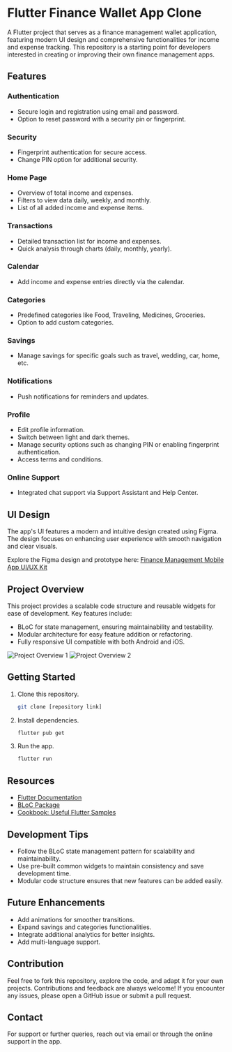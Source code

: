 # Flutter Finance Wallet App Clone

A Flutter project that serves as a finance management wallet application, featuring modern UI design and comprehensive functionalities for income and expense tracking. This repository is a starting point for developers interested in creating or improving their own finance management apps.

## Features

### Authentication
- Secure login and registration using email and password.
- Option to reset password with a security pin or fingerprint.

### Security
- Fingerprint authentication for secure access.
- Change PIN option for additional security.

### Home Page
- Overview of total income and expenses.
- Filters to view data daily, weekly, and monthly.
- List of all added income and expense items.

### Transactions
- Detailed transaction list for income and expenses.
- Quick analysis through charts (daily, monthly, yearly).

### Calendar
- Add income and expense entries directly via the calendar.

### Categories
- Predefined categories like Food, Traveling, Medicines, Groceries.
- Option to add custom categories.

### Savings
- Manage savings for specific goals such as travel, wedding, car, home, etc.

### Notifications
- Push notifications for reminders and updates.

### Profile
- Edit profile information.
- Switch between light and dark themes.
- Manage security options such as changing PIN or enabling fingerprint authentication.
- Access terms and conditions.

### Online Support
- Integrated chat support via Support Assistant and Help Center.

## UI Design

The app's UI features a modern and intuitive design created using Figma. The design focuses on enhancing user experience with smooth navigation and clear visuals.

Explore the Figma design and prototype here: [Finance Management Mobile App UI/UX Kit](https://www.figma.com/design/vcykv66PrYm7D8IReYsjl5/Finance-Management-Mobile-App-UI-UX-Kit-for-Budget-Tracker-Financial-Prototype-Design-(Community)?node-id=7020-3430&p=f&t=f35DRrjLEsv3rKfE-0)

## Project Overview

This project provides a scalable code structure and reusable widgets for ease of development. Key features include:
- BLoC for state management, ensuring maintainability and testability.
- Modular architecture for easy feature addition or refactoring.
- Fully responsive UI compatible with both Android and iOS.

![Project Overview 1](path/to/project_overview_1.png)
![Project Overview 2](path/to/project_overview_2.png)

## Getting Started

1. Clone this repository.
   ```sh
   git clone [repository link]
   ```

2. Install dependencies.
   ```sh
   flutter pub get
   ```

3. Run the app.
   ```sh
   flutter run
   ```

## Resources
- [Flutter Documentation](https://flutter.dev/docs)
- [BLoC Package](https://pub.dev/packages/flutter_bloc)
- [Cookbook: Useful Flutter Samples](https://flutter.dev/docs/cookbook)

## Development Tips
- Follow the BLoC state management pattern for scalability and maintainability.
- Use pre-built common widgets to maintain consistency and save development time.
- Modular code structure ensures that new features can be added easily.

## Future Enhancements
- Add animations for smoother transitions.
- Expand savings and categories functionalities.
- Integrate additional analytics for better insights.
- Add multi-language support.

## Contribution

Feel free to fork this repository, explore the code, and adapt it for your own projects. Contributions and feedback are always welcome! If you encounter any issues, please open a GitHub issue or submit a pull request.

## Contact

For support or further queries, reach out via email or through the online support in the app.